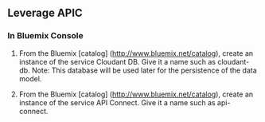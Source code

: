 ## Leverage APIC

### In Bluemix Console

1. From the Bluemix [catalog] (http://www.bluemix.net/catalog), create an instance of the service Cloudant DB. Give it a name such as cloudant-db. Note: This database will be used later for the persistence of the data model.

1. From the Bluemix [catalog] (http://www.bluemix.net/catalog), create an instance of the service API Connect. Give it a name such as api-connect.